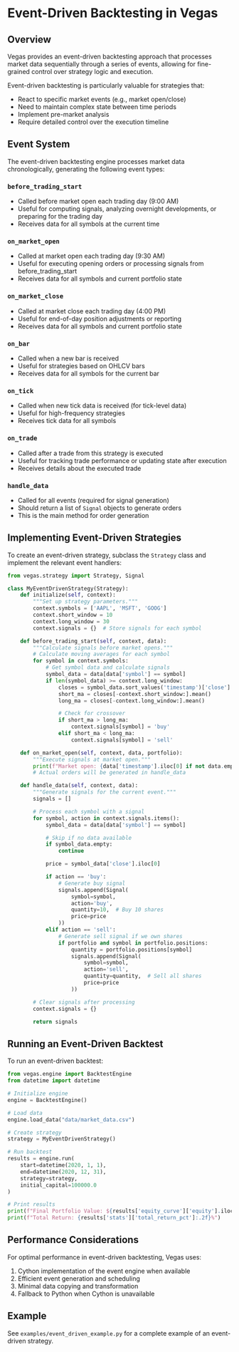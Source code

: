 # Event-Driven Backtesting in Vegas

## Overview

Vegas provides an event-driven backtesting approach that processes market data sequentially through a series of events, allowing for fine-grained control over strategy logic and execution.

Event-driven backtesting is particularly valuable for strategies that:
- React to specific market events (e.g., market open/close)
- Need to maintain complex state between time periods
- Implement pre-market analysis
- Require detailed control over the execution timeline

## Event System

The event-driven backtesting engine processes market data chronologically, generating the following event types:

### `before_trading_start`
- Called before market open each trading day (9:00 AM)
- Useful for computing signals, analyzing overnight developments, or preparing for the trading day
- Receives data for all symbols at the current time

### `on_market_open`
- Called at market open each trading day (9:30 AM)
- Useful for executing opening orders or processing signals from before_trading_start
- Receives data for all symbols and current portfolio state

### `on_market_close`
- Called at market close each trading day (4:00 PM)
- Useful for end-of-day position adjustments or reporting
- Receives data for all symbols and current portfolio state

### `on_bar`
- Called when a new bar is received
- Useful for strategies based on OHLCV bars
- Receives data for all symbols for the current bar

### `on_tick`
- Called when new tick data is received (for tick-level data)
- Useful for high-frequency strategies
- Receives tick data for all symbols

### `on_trade`
- Called after a trade from this strategy is executed
- Useful for tracking trade performance or updating state after execution
- Receives details about the executed trade

### `handle_data`
- Called for all events (required for signal generation)
- Should return a list of `Signal` objects to generate orders
- This is the main method for order generation

## Implementing Event-Driven Strategies

To create an event-driven strategy, subclass the `Strategy` class and implement the relevant event handlers:

```python
from vegas.strategy import Strategy, Signal

class MyEventDrivenStrategy(Strategy):
    def initialize(self, context):
        """Set up strategy parameters."""
        context.symbols = ['AAPL', 'MSFT', 'GOOG']
        context.short_window = 10
        context.long_window = 30
        context.signals = {}  # Store signals for each symbol

    def before_trading_start(self, context, data):
        """Calculate signals before market opens."""
        # Calculate moving averages for each symbol
        for symbol in context.symbols:
            # Get symbol data and calculate signals
            symbol_data = data[data['symbol'] == symbol]
            if len(symbol_data) >= context.long_window:
                closes = symbol_data.sort_values('timestamp')['close']
                short_ma = closes[-context.short_window:].mean()
                long_ma = closes[-context.long_window:].mean()

                # Check for crossover
                if short_ma > long_ma:
                    context.signals[symbol] = 'buy'
                elif short_ma < long_ma:
                    context.signals[symbol] = 'sell'

    def on_market_open(self, context, data, portfolio):
        """Execute signals at market open."""
        print(f"Market open: {data['timestamp'].iloc[0] if not data.empty else None}")
        # Actual orders will be generated in handle_data

    def handle_data(self, context, data):
        """Generate signals for the current event."""
        signals = []

        # Process each symbol with a signal
        for symbol, action in context.signals.items():
            symbol_data = data[data['symbol'] == symbol]

            # Skip if no data available
            if symbol_data.empty:
                continue

            price = symbol_data['close'].iloc[0]

            if action == 'buy':
                # Generate buy signal
                signals.append(Signal(
                    symbol=symbol,
                    action='buy',
                    quantity=10,  # Buy 10 shares
                    price=price
                ))
            elif action == 'sell':
                # Generate sell signal if we own shares
                if portfolio and symbol in portfolio.positions:
                    quantity = portfolio.positions[symbol]
                    signals.append(Signal(
                        symbol=symbol,
                        action='sell',
                        quantity=quantity,  # Sell all shares
                        price=price
                    ))

        # Clear signals after processing
        context.signals = {}

        return signals
```

## Running an Event-Driven Backtest

To run an event-driven backtest:

```python
from vegas.engine import BacktestEngine
from datetime import datetime

# Initialize engine
engine = BacktestEngine()

# Load data
engine.load_data("data/market_data.csv")

# Create strategy
strategy = MyEventDrivenStrategy()

# Run backtest
results = engine.run(
    start=datetime(2020, 1, 1),
    end=datetime(2020, 12, 31),
    strategy=strategy,
    initial_capital=100000.0
)

# Print results
print(f"Final Portfolio Value: ${results['equity_curve']['equity'].iloc[-1]:.2f}")
print(f"Total Return: {results['stats']['total_return_pct']:.2f}%")
```

## Performance Considerations

For optimal performance in event-driven backtesting, Vegas uses:

1. Cython implementation of the event engine when available
2. Efficient event generation and scheduling
3. Minimal data copying and transformation
4. Fallback to Python when Cython is unavailable

## Example

See `examples/event_driven_example.py` for a complete example of an event-driven strategy.
